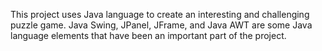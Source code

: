 This project uses Java language to create an interesting and challenging puzzle game. Java Swing, JPanel, JFrame, and Java AWT are some Java language elements that have been an important part of the project.
